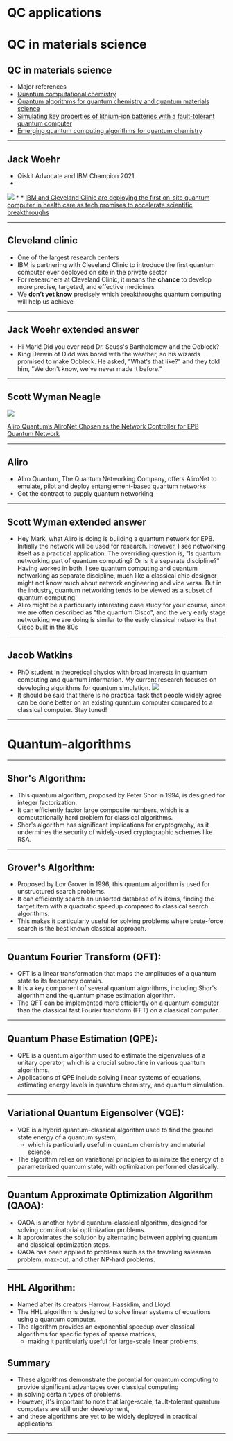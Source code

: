 # QC applications

# QC in materials science

## QC in materials science

* Major references
* [Quantum computational chemistry](https://arxiv.org/pdf/1808.10402.pdf)
* [Quantum algorithms for quantum chemistry and quantum materials science](https://arxiv.org/pdf/2001.03685.pdf)
* [Simulating key properties of lithium-ion batteries with a fault-tolerant quantum computer](https://personal.us.es/norge/papers/Phys_Rev_A_106_032428.pdf)
* [Emerging quantum computing algorithms for quantum chemistry](https://arxiv.org/pdf/2109.02873.pdf)

---

## Jack Woehr

* Qiskit Advocate and IBM Champion 2021
* 
![](../images/04-JackWoehr.png)
*
*
[IBM and Cleveland Clinic are deploying the first on-site quantum computer in health care as tech promises to accelerate scientific breakthroughs](https://fortune.com/2023/03/23/ibm-cleveland-clinic-deploying-first-on-site-quantum-computer-health-care-tech-science-erzurum-gil/)

---
## Cleveland clinic

* One of the largest research centers
* IBM is partnering with Cleveland Clinic to introduce the first quantum computer ever deployed on site in the private sector
* For researchers at Cleveland Clinic, it means the **chance** to develop more precise, targeted, and effective medicines
* We **don’t yet know** precisely which breakthroughs quantum computing will help us achieve

---

## Jack Woehr extended answer

* Hi Mark! Did you ever read Dr. Seuss's Bartholomew and the Oobleck?
* King Derwin of Didd was bored with the weather, so his wizards promised to make Oobleck. He asked, "What's that like?" and they told him, "We don't know, we've never made it before."

---
## Scott Wyman Neagle

![](../images/05-ScottWymanNeagle.png)

[Aliro Quantum’s AliroNet Chosen as the Network Controller for EPB Quantum Network](https://www.hpcwire.com/off-the-wire/aliro-quantums-alironet-chosen-as-the-network-controller-for-epb-quantum-network-powered-by-qubitekk/)

---

## Aliro

* Aliro Quantum, The Quantum Networking Company, offers AliroNet to emulate, pilot and deploy entanglement-based quantum networks
* Got the contract to supply quantum networking

---

## Scott Wyman extended answer

* Hey Mark, what Aliro is doing is building a quantum network for EPB. Initially the network will be used for research. However, I see networking itself as a practical application. The overriding question is, "Is quantum networking part of quantum computing? Or is it a separate discipline?" Having worked in both, I see quantum computing and quantum networking as separate discipline, much like a classical chip designer might not know much about network engineering and vice versa. But in the industry, quantum networking tends to be viewed as a subset of quantum computing.
* Aliro might be a particularly interesting case study for your course, since we are often described as "the quantum Cisco", and the very early stage networking we are doing is similar to the early classical networks that Cisco built in the 80s

---

## Jacob Watkins

*  PhD student in theoretical physics with broad interests in quantum computing and quantum information. My current research focuses on developing algorithms for quantum simulation. 
![](../images/06-Jacob.jpeg)
* It should be said that there is no practical task that people widely agree can be done better on an existing quantum computer compared to a classical computer. Stay tuned!

---

# Quantum-algorithms

---

## Shor's Algorithm:


* This quantum algorithm, proposed by Peter Shor in 1994, is designed for integer factorization.
* It can efficiently factor large composite numbers, which is a computationally hard problem for classical algorithms.
* Shor's algorithm has significant implications for cryptography, as it undermines the security of widely-used cryptographic schemes like RSA.

---

## Grover's Algorithm:

* Proposed by Lov Grover in 1996, this quantum algorithm is used for unstructured search problems.
* It can efficiently search an unsorted database of N items, finding the target item with a quadratic speedup compared to classical search algorithms.
* This makes it particularly useful for solving problems where brute-force search is the best known classical approach.

---

## Quantum Fourier Transform (QFT):

* QFT is a linear transformation that maps the amplitudes of a quantum state to its frequency domain.
* It is a key component of several quantum algorithms, including Shor's algorithm and the quantum phase estimation algorithm.
* The QFT can be implemented more efficiently on a quantum computer than the classical fast Fourier transform (FFT) on a classical computer.

---

## Quantum Phase Estimation (QPE):

* QPE is a quantum algorithm used to estimate the eigenvalues of a unitary operator, which is a crucial subroutine in various quantum algorithms.
* Applications of QPE include solving linear systems of equations, estimating energy levels in quantum chemistry, and quantum simulation.

---

## Variational Quantum Eigensolver (VQE):

* VQE is a hybrid quantum-classical algorithm used to find the ground state energy of a quantum system,
  * which is particularly useful in quantum chemistry and material science.
* The algorithm relies on variational principles to minimize the energy of a parameterized quantum state, with optimization performed classically.

---


## Quantum Approximate Optimization Algorithm (QAOA):

* QAOA is another hybrid quantum-classical algorithm, designed for solving combinatorial optimization problems.
* It approximates the solution by alternating between applying quantum and classical optimization steps.
* QAOA has been applied to problems such as the traveling salesman problem, max-cut, and other NP-hard problems.

---

## HHL Algorithm:

* Named after its creators Harrow, Hassidim, and Lloyd.
* The HHL algorithm is designed to solve linear systems of equations using a quantum computer.
* The algorithm provides an exponential speedup over classical algorithms for specific types of sparse matrices,
  * making it particularly useful for large-scale linear problems.

## Summary

* These algorithms demonstrate the potential for quantum computing to provide significant advantages over classical computing
* in solving certain types of problems.
* However, it's important to note that large-scale, fault-tolerant quantum computers are still under development,
* and these algorithms are yet to be widely deployed in practical applications.

---
